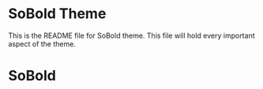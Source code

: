# SoBold Theme
This is the README file for SoBold theme.
This file will hold every important aspect of the theme.

# SoBold